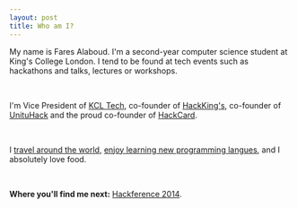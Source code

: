 ```yaml
---
layout: post
title: Who am I?
---
```


My name is Fares Alaboud. I'm a second-year computer science student at King's College London. I tend to be found at tech events such as hackathons and talks, lectures or workshops.  

<br/>

I'm Vice President of [KCL Tech](http://kcltech.com), co-founder of [HackKing's](http://hackkings.org), co-founder of [UnituHack](http://unituhack.com) and the proud co-founder of [HackCard](http://hackcard.org).

<br/>

I [travel around the world](wolpy.com/faresalaboud/map), [enjoy learning new programming langues](http://www.codecademy.com/faresalaboud), and I absolutely love food.

<br/>

**Where you'll find me next:** [Hackference 2014](http://2014.hackference.co.uk).
